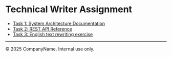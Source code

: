 # Technical Writer Assignment

- [Task 1: System Architecture Documentation](./task1/index.md)
- [Task 2: REST API Reference](./task2/index.md)
- [Task 3: English text rewriting exercise](./task3/index.md)

---

© 2025 CompanyName. Internal use only.
